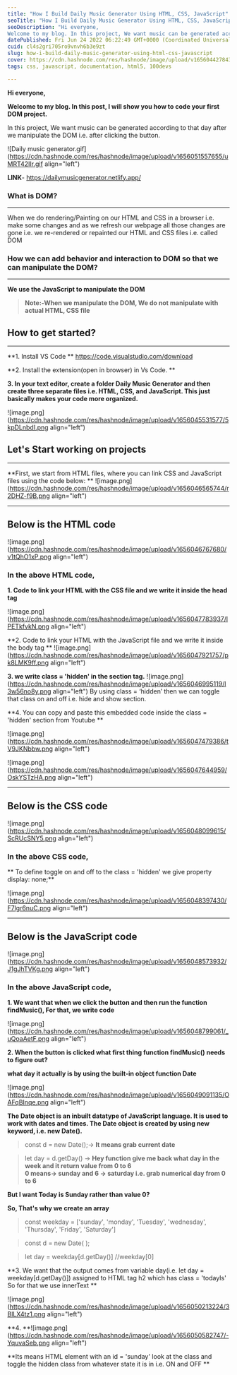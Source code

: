 ```yaml
---
title: "How I Build Daily Music Generator Using HTML, CSS, JavaScript"
seoTitle: "How I Build Daily Music Generator Using HTML, CSS, JavaScript"
seoDescription: "Hi everyone,
Welcome to my blog. In this project, We want music can be generated according to that day after we manipulate the DOM"
datePublished: Fri Jun 24 2022 06:22:49 GMT+0000 (Coordinated Universal Time)
cuid: cl4s2gri705ro9vnvh6b3e9zt
slug: how-i-build-daily-music-generator-using-html-css-javascript
cover: https://cdn.hashnode.com/res/hashnode/image/upload/v1656044278433/6DXfaAS7W.png
tags: css, javascript, documentation, html5, 100devs

---
```


**Hi everyone,**

**Welcome to my blog. In this post, I will show you how to code your first DOM project.**

In this project, We want music can be generated according to that day after we manipulate the DOM i.e. after clicking the button.

![Daily music generator.gif](https://cdn.hashnode.com/res/hashnode/image/upload/v1656051557655/uMRT42IIr.gif align="left")

**LINK**- https://dailymusicgenerator.netlify.app/

### What is DOM?
****
When we do rendering/Painting on our HTML and CSS in a browser i.e. make some changes and as we refresh our webpage all those changes are gone i.e. we re-rendered or repainted our HTML and CSS files i.e. called DOM

### How we can add behavior and interaction to DOM so that we can manipulate the DOM?
****
**We use the JavaScript to manipulate the DOM**

> **Note:-When we manipulate the DOM, We do not manipulate with actual HTML, CSS file**

## How to get started?
****

**1. Install VS Code
**
https://code.visualstudio.com/download

**2. Install the extension(open in browser) in Vs Code.
**

**3. In your text editor, create a folder Daily Music Generator and then create three separate files i.e. HTML, CSS, and JavaScript. This just basically makes your code more organized.**

![image.png](https://cdn.hashnode.com/res/hashnode/image/upload/v1656045531577/5kpDLnbdI.png align="left")


## Let's Start working on projects
****
**First, we start from HTML files, where you can link CSS and JavaScript files using the code below:
**
![image.png](https://cdn.hashnode.com/res/hashnode/image/upload/v1656046565744/r2DHZ-f9B.png align="left")

****

## Below is the HTML code

![image.png](https://cdn.hashnode.com/res/hashnode/image/upload/v1656046767680/v1tQhO1xP.png align="left")

### In the above HTML code, 
**1. Code to link your HTML with the CSS file and we write it inside the head tag**

![image.png](https://cdn.hashnode.com/res/hashnode/image/upload/v1656047783937/lPETkfvkN.png align="left")

**2. Code to link your HTML with the JavaScript file and we write it inside the body tag
**
![image.png](https://cdn.hashnode.com/res/hashnode/image/upload/v1656047921757/pk8LMK9ff.png align="left")

**3. we write class = 'hidden' in the section tag.**
![image.png](https://cdn.hashnode.com/res/hashnode/image/upload/v1656046995119/l3w56no8y.png align="left") By using class = ‘hidden’ then we can toggle that class on and off i.e. hide and show section. 

**4. You can copy and paste this embedded code inside the class = 'hidden' section from Youtube **

![image.png](https://cdn.hashnode.com/res/hashnode/image/upload/v1656047479386/tV9JKNbbw.png align="left")

![image.png](https://cdn.hashnode.com/res/hashnode/image/upload/v1656047644959/OskYSTzHA.png align="left")
****

## Below is the CSS code

![image.png](https://cdn.hashnode.com/res/hashnode/image/upload/v1656048099615/ScRUcSNY5.png align="left")

### In the above CSS code,

** To define toggle on and off to the class = 'hidden'  we give property display: none;**

![image.png](https://cdn.hashnode.com/res/hashnode/image/upload/v1656048397430/F7lgr6nuC.png align="left")
****

## Below is the JavaScript code
 
![image.png](https://cdn.hashnode.com/res/hashnode/image/upload/v1656048573932/J1gJhTVKg.png align="left")

### In the above JavaScript code,

**1. We want that  when we click the button and then run the function findMusic(), For that, we write code**

![image.png](https://cdn.hashnode.com/res/hashnode/image/upload/v1656048799061/_uQoaAetF.png align="left")

**2. When the button is clicked what first thing function findMusic() needs to figure out?**

**what day it actually is by using the built-in object function Date**

![image.png](https://cdn.hashnode.com/res/hashnode/image/upload/v1656049091135/OAFqBInqe.png align="left")

**The Date object is an inbuilt datatype of JavaScript language. It is used to work with dates and times. The Date object is created by using new keyword, i.e. new Date().**

> const d = new Date();-> **It means grab current date**

 > let day = d.getDay() -> **Hey function give me back what day in the week and it return value from 0 to 6**  
**0 means→ sunday and 6 → saturday i.e. grab numerical day from 0 to 6**

**But I want Today is Sunday rather than value 0?**

**So, That's why we create an array**

> const weekday = ['sunday', 'monday', 'Tuesday', 'wednesday', 'Thursday', 'Friday', 'Saturday']

> const d = new Date( ); 

> let day = weekday[d.getDay()] //weekday[0]


**3. We want that the output comes from variable day(i.e. let day = weekday[d.getDay()]) 
assigned to HTML tag h2 which has class = 'todayIs' So for that we use innerText **

![image.png](https://cdn.hashnode.com/res/hashnode/image/upload/v1656050213224/3BlLX4tz1.png align="left")

**4. **![image.png](https://cdn.hashnode.com/res/hashnode/image/upload/v1656050582747/-YquvaSeb.png align="left")

**Its means HTML element with an id = 'sunday'  look at the class and toggle the hidden class from whatever state it is in i.e. ON and OFF **
